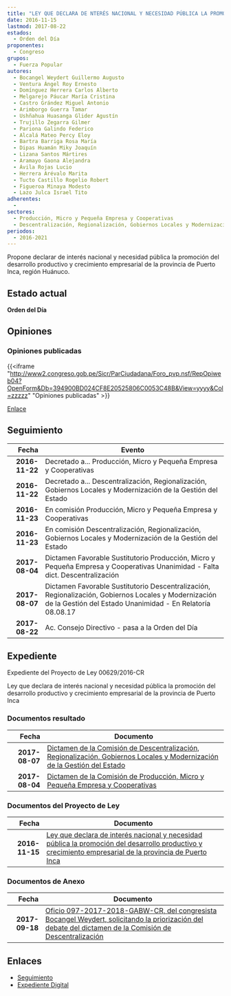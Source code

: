 ```yaml
---
title: "LEY QUE DECLARA DE NTERÉS NACIONAL Y NECESIDAD PÚBLICA LA PROMOCIÓN DEL DESARROLLO PRODUCTIVO Y CRECIMIENTO EMPRESARIAL DE LA PROVINCIA DE PUERTO INCA"
date: 2016-11-15
lastmod: 2017-08-22
estados: 
  - Orden del Día
proponentes: 
  - Congreso
grupos: 
  - Fuerza Popular
autores: 
  - Bocangel Weydert Guillermo Augusto
  - Ventura Ángel Roy Ernesto
  - Domínguez Herrera Carlos Alberto
  - Melgarejo Páucar María Cristina
  - Castro Grández Miguel Antonio
  - Arimborgo Guerra Tamar
  - Ushñahua Huasanga Glider Agustín
  - Trujillo Zegarra Gilmer
  - Pariona Galindo Federico
  - Alcalá Mateo Percy Eloy
  - Bartra Barriga Rosa María
  - Dipas Huamán Miky Joaquín
  - Lizana Santos Mártires
  - Aramayo Gaona Alejandra
  - Ávila Rojas Lucio
  - Herrera Arévalo Marita
  - Tucto Castillo Rogelio Robert
  - Figueroa Minaya Modesto
  - Lazo Julca Israel Tito
adherentes: 
  - 
sectores: 
  - Producción, Micro y Pequeña Empresa y Cooperativas
  - Descentralización, Regionalización, Gobiernos Locales y Modernización de la Gestión del Estado
periodos: 
  - 2016-2021
---
```


Propone declarar de interés nacional y necesidad pública la promoción del desarrollo productivo y crecimiento empresarial de la provincia de Puerto Inca, región Huánuco.


## Estado actual

**Orden del Día**

## Opiniones

### Opiniones publicadas

{{<iframe "http://www2.congreso.gob.pe/Sicr/ParCiudadana/Foro_pvp.nsf/RepOpiweb04?OpenForm&Db=394900BD024CF8E20525806C0053C48B&View=yyyy&Col=zzzzz" "Opiniones publicadas" >}}

[Enlace](http://www2.congreso.gob.pe/Sicr/ParCiudadana/Foro_pvp.nsf/RepOpiweb04?OpenForm&Db=394900BD024CF8E20525806C0053C48B&View=yyyy&Col=zzzzz)

## Seguimiento

| Fecha | Evento |
|------:|--------|
| **2016-11-22** | Decretado a... Producción, Micro y Pequeña Empresa y Cooperativas|
| **2016-11-22** | Decretado a... Descentralización, Regionalización, Gobiernos Locales y Modernización de la Gestión del Estado|
| **2016-11-23** | En comisión Producción, Micro y Pequeña Empresa y Cooperativas|
| **2016-11-23** | En comisión Descentralización, Regionalización, Gobiernos Locales y Modernización de la Gestión del Estado|
| **2017-08-04** | Dictamen Favorable Sustitutorio Producción, Micro y Pequeña Empresa y Cooperativas Unanimidad - Falta dict. Descentralización|
| **2017-08-07** | Dictamen Favorable Sustitutorio Descentralización, Regionalización, Gobiernos Locales y Modernización de la Gestión del Estado Unanimidad - En Relatoría 08.08.17|
| **2017-08-22** | Ac. Consejo Directivo - pasa a la Orden del Día|


## Expediente

Expediente del Proyecto de Ley 00629/2016-CR

Ley que declara de interés nacional y necesidad pública la promoción del desarrollo productivo y crecimiento empresarial de la provincia de Puerto Inca


### Documentos resultado

| Fecha | Documento |
|------:|--------|
| **2017-08-07** | [Dictamen de la Comisión de Descentralización, Regionalización, Gobiernos Locales y Modernización de la Gestión del Estado](http://www.leyes.congreso.gob.pe/Documentos/2016_2021/ADLP/Normas_Legales/30556-LEY.pdf) |
| **2017-08-04** | [Dictamen de la Comisión de Producción, Micro y Pequeña Empresa y Cooperativas](http://www.leyes.congreso.gob.pe/Documentos/2016_2021/Dictamenes/Proyectos_de_Ley/00629DC18MAY20170804.pdf) |

### Documentos del Proyecto de Ley

| Fecha | Documento |
|------:|--------|
| **2016-11-15** | [Ley que declara de interés nacional y necesidad pública la promoción del desarrollo productivo y crecimiento empresarial de la provincia de Puerto Inca](http://www.leyes.congreso.gob.pe/Documentos/2016_2021/Proyectos_de_Ley_y_de_Resoluciones_Legislativas/PL0062920161115.pdf) |

### Documentos de Anexo

| Fecha | Documento |
|------:|--------|
| **2017-09-18** | [Oficio 097-2017-2018-GABW-CR, del congresista Bocangel Weydert, solicitando la priorización del debate del dictamen de la Comisión de Descentralización](http://www.leyes.congreso.gob.pe/Documentos/2016_2021/Oficios/Congresistas/OFICIO-097-2017-2018-GABW-CR.pdf) |

## Enlaces 

- [Seguimiento](http://www2.congreso.gob.pe/Sicr/TraDocEstProc/CLProLey2016.nsf/f7fff46988ca05b1052578e100829cc7/3f3af8629a25c7320525806c008044ab?OpenDocument)
- [Expediente Digital](http://www2.congreso.gob.pehttp://www2.congreso.gob.pe/Sicr/TraDocEstProc/CLProLey2016.nsf/f7fff46988ca05b1052578e100829cc7/3f3af8629a25c7320525806c008044ab?OpenDocument&Click=05257FB7005EB655.eb71d0cf91d8294e05256cdf006b5706/$Body/0.1C6C)
